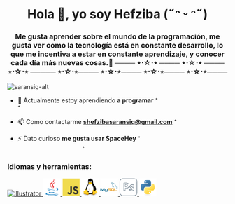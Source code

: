 <h1 align="center">Hola 👋, yo soy Hefziba (˶ᵔ ᵕ ᵔ˶)     
</h1>
<h3 align="center">Me gusta aprender sobre el mundo de la programación, me gusta ver como la tecnología está en constante desarrollo, lo que me incentiva a estar en constante aprendizaje, y conocer cada día más nuevas cosas.🌟
──── ⋆⋅☆⋅⋆ ──── ⋆⋅☆⋅⋆ ──── ⋆⋅☆⋅⋆ ───── ⋆⋅☆⋅⋆──── ⋆⋅☆⋅⋆──── ⋆⋅☆⋅⋆──── ⋆⋅☆⋅⋆──── </h3>

<p align="left"> <img src="https://komarev.com/ghpvc/?username=saransig-alt&label=Profile%20views&color=0e75b6&style=flat" alt="saransig-alt" /> </p>

- 🌱 Actualmente estoy aprendiendo **a programar**    ⁺                      
 ⁺
- 📫 Como contactarme **shefzibasaransig@gmail.com**      ⁺

- ⚡ Dato curioso **me gusta usar SpaceHey**   ⁺
  ⠀⠀⠀⠀⠀⠀⠀⠀ ⠀⠀⠀⠀⠀⠀⠀⠀⠀⠀⠀⠀⠀⠀ ⁺
  

<h3 align="left">Idiomas y herramientas:</h3>
<p align="left"> <a href="https://www.adobe.com/in/products/illustrator.html" target="_blank" rel="noreferrer"> <img src="https://www.vectorlogo.zone/logos/adobe_illustrator/adobe_illustrator-icon.svg" alt="illustrator" width="40" height="40"/> </a> <a href="https://www.java.com" target="_blank" rel="noreferrer"> <img src="https://raw.githubusercontent.com/devicons/devicon/master/icons/java/java-original.svg" alt="java" width="40" height="40"/> </a> <a href="https://developer.mozilla.org/en-US/docs/Web/JavaScript" target="_blank" rel="noreferrer"> <img src="https://raw.githubusercontent.com/devicons/devicon/master/icons/javascript/javascript-original.svg" alt="javascript" width="40" height="40"/> </a> <a href="https://www.linux.org/" target="_blank" rel="noreferrer"> <img src="https://raw.githubusercontent.com/devicons/devicon/master/icons/linux/linux-original.svg" alt="linux" width="40" height="40"/> </a> <a href="https://www.mysql.com/" target="_blank" rel="noreferrer"> <img src="https://raw.githubusercontent.com/devicons/devicon/master/icons/mysql/mysql-original-wordmark.svg" alt="mysql" width="40" height="40"/> </a> <a href="https://www.photoshop.com/es" target="_blank" rel="noreferrer"> <img src="https://raw.githubusercontent.com/devicons/devicon/master/icons/photoshop/photoshop-line.svg" alt="photoshop" width="40" height="40"/> </a> <a href="https://www.python.org" target="_blank" rel="noreferrer"> <img src="https://raw.githubusercontent.com/devicons/devicon/master/icons/python/python-original.svg" alt="python" width="40" height="40"/> </a> </p>
